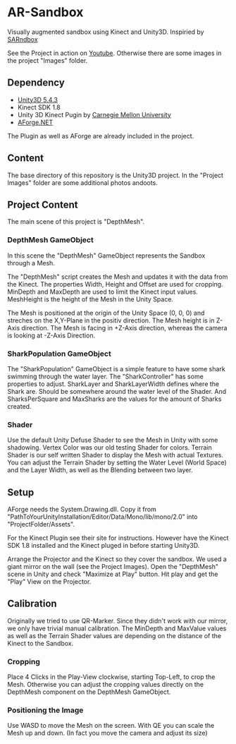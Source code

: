 # AR-Sandbox

Visually augmented sandbox using Kinect and Unity3D.
Inspiried by [SARndbox](http://idav.ucdavis.edu/~okreylos/ResDev/SARndbox/)

See the Project in action on [Youtube](https://www.youtube.com/playlist?list=PLiYkNDKSkCd4wgPixZNUtXTdhxdEhq7Vk).
Otherwise there are some images in the project "Images" folder.

## Dependency 
* [Unity3D 5.4.3](http://unity3d.com/)
* Kinect SDK 1.8
* Unity 3D Kinect Pugin by [Carnegie Mellon University](http://wiki.etc.cmu.edu/unity3d/index.php/Microsoft_Kinect_-_Microsoft_SDK)
* [AForge.NET](http://www.aforgenet.com/)

The Plugin as well as AForge are already included in the project.

## Content

The base directory of this repository is the Unity3D project.
In the "Project Images" folder are some additional photos andoots.

## Project Content

The main scene of this project is "DepthMesh".

### DepthMesh GameObject

In this scene the "DepthMesh" GameObject represents the Sandbox through a Mesh.

The "DepthMesh" script creates the Mesh and updates it with the data from the Kinect. 
The properties Width, Height and Offset are used for cropping.
MinDepth and MaxDepth are used to limit the Kinect input values.
MeshHeight is the height of the Mesh in the Unity Space.

The Mesh is positioned at the origin of the Unity Space (0, 0, 0) and streches on the X,Y-Plane in the positiv direction.
The Mesh height is in Z-Axis direction. The Mesh is facing in +Z-Axis direction, whereas the camera is looking at -Z-Axis Direction.

### SharkPopulation GameObject

The "SharkPopulation" GameObject is a simple feature to have some shark swimming through the water layer.
The "SharkController" has some properties to adjust.
SharkLayer and SharkLayerWidth defines where the Shark are. Should be somewhere around the water level of the Shader.
And SharksPerSquare and MaxSharks are the values for the amount of Sharks created.

### Shader

Use the default Unity Defuse Shader to see the Mesh in Unity with some shadowing.
Vertex Color was our old testing Shader for colors.
Terrain Shader is our self written Shader to display the Mesh with actual Textures.
You can adjust the Terrain Shader by setting the Water Level (World Space) and the Layer Width, as well as the Blending between two layer.

## Setup

AForge needs the System.Drawing.dll. Copy it from "PathToYourUnityInstallation/Editor/Data/Mono/lib/mono/2.0" into "ProjectFolder/Assets".

For the Kinect Plugin see their site for instructions.
However have the Kinect SDK 1.8 installed and the Kinect pluged in before starting Unity3D.

Arrange the Projector and the Kinect so they cover the sandbox. We used a giant mirror on the wall (see the Project Images).
Open the "DepthMesh" scene in Unity and check "Maximize at Play" button. Hit play and get the "Play" View on the Projector.

## Calibration

Originally we tried to use QR-Marker. Since they didn't work with our mirror, we only have trivial manual calibration.
The MinDepth and MaxValue values as well as the Terrain Shader values are depending on the distance of the Kinect to the Sandbox.

### Cropping

Place 4 Clicks in the Play-View clockwise, starting Top-Left, to crop the Mesh.
Otherwise you can adjust the cropping values directly on the DepthMesh component on the DepthMesh GameObject.

### Positioning the Image

Use WASD to move the Mesh on the screen. With QE you can scale the Mesh up and down.
(In fact you move the camera and adjust its size)
